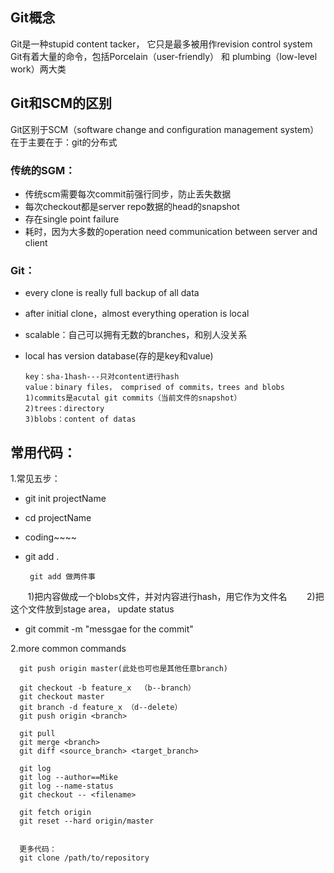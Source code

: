 ## Git概念
Git是一种stupid content tacker， 它只是最多被用作revision control system
Git有着大量的命令，包括Porcelain（user-friendly） 和 plumbing（low-level work）两大类

## Git和SCM的区别
Git区别于SCM（software change and configuration management system）在于主要在于：git的分布式
### 传统的SGM：
* 传统scm需要每次commit前强行同步，防止丢失数据
* 每次checkout都是server repo数据的head的snapshot
* 存在single point failure
* 耗时，因为大多数的operation need communication between server and client

### Git：
* every clone is really full backup of all data
* after initial clone，almost everything operation is local
* scalable：自己可以拥有无数的branches，和别人没关系
* local has version database(存的是key和value)

      key：sha-1hash---只对content进行hash
      value：binary files， comprised of commits，trees and blobs
      1)commits是acutal git commits（当前文件的snapshot）
      2)trees：directory
      3)blobs：content of datas
 
## 常用代码：

1.常见五步：
* git init projectName
* cd projectName
* coding~~~~
* git add .

       git add 做两件事
        1)把内容做成一个blobs文件，并对内容进行hash，用它作为文件名
        2)把这个文件放到stage area， update status

* git commit -m "messgae for the commit"

2.more common commands

      git push origin master(此处也可也是其他任意branch)

      git checkout -b feature_x  （b--branch）
      git checkout master
      git branch -d feature_x （d--delete）
      git push origin <branch>

      git pull
      git merge <branch>
      git diff <source_branch> <target_branch>

      git log
      git log --author==Mike
      git log --name-status
      git checkout -- <filename>

      git fetch origin
      git reset --hard origin/master


      更多代码：
      git clone /path/to/repository


